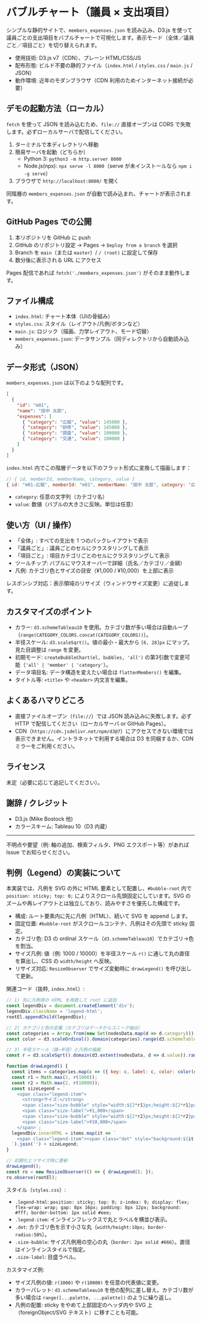 # バブルチャート（議員 × 支出項目）

シンプルな静的サイトで、`members_expenses.json` を読み込み、D3.js を使って議員ごとの支出項目をバブルチャートで可視化します。表示モード（全体／議員ごと／項目ごと）を切り替えられます。

- 使用技術: D3.js v7（CDN）、プレーン HTML/CSS/JS
- 配布形態: ビルド不要の静的ファイル（`index.html` / `styles.css` / `main.js` / JSON）
- 動作環境: 近年のモダンブラウザ（CDN 利用のためインターネット接続が必要）

## デモの起動方法（ローカル）

`fetch` を使って JSON を読み込むため、`file://` 直接オープンは CORS で失敗します。必ずローカルサーバで配信してください。

1. ターミナルで本ディレクトリへ移動
2. 簡易サーバを起動（どちらか）
   - Python 3: `python3 -m http.server 8000`
   - Node.js(npx): `npx serve -l 8000`（serve が未インストールなら `npm i -g serve`）
3. ブラウザで `http://localhost:8000/` を開く

同階層の `members_expenses.json` が自動で読み込まれ、チャートが表示されます。

## GitHub Pages での公開

1. 本リポジトリを GitHub に push
2. GitHub のリポジトリ設定 → Pages → `Deploy from a branch` を選択
3. Branch を `main`（または `master`）/ `/ (root)` に設定して保存
4. 数分後に表示される URL にアクセス

Pages 配信であれば `fetch('./members_expenses.json')` がそのまま動作します。

## ファイル構成

- `index.html`: チャート本体（UIの骨組み）
- `styles.css`: スタイル（レイアウト/凡例/ボタンなど）
- `main.js`: ロジック（描画、力学レイアウト、モード切替）
- `members_expenses.json`: データサンプル（同ディレクトリから自動読み込み）

## データ形式（JSON）

`members_expenses.json` は以下のような配列です。

```json
[
  {
    "id": "m01",
    "name": "田中 太郎",
    "expenses": [
      { "category": "広報", "value": 145000 },
      { "category": "研修", "value": 145000 },
      { "category": "調査", "value": 100000 },
      { "category": "交通", "value": 100000 }
    ]
  }
]
```

`index.html` 内でこの階層データを以下のフラット形式に変換して描画します：

```js
// { id, memberId, memberName, category, value }
{ id: "m01-広報", memberId: "m01", memberName: "田中 太郎", category: "広報", value: 145000 }
```

- `category`: 任意の文字列（カテゴリ名）
- `value`: 数値（バブルの大きさに反映。単位は任意）

## 使い方（UI / 操作）

- 「全体」: すべての支出を 1 つのパックレイアウトで表示
- 「議員ごと」: 議員ごとのセルにクラスタリングして表示
- 「項目ごと」: 項目カテゴリごとのセルにクラスタリングして表示
- ツールチップ: バブルにマウスオーバーで詳細（氏名／カテゴリ／金額）
- 凡例: カテゴリ色とサイズの目安（¥1,000 / ¥10,000）を上部に表示

レスポンシブ対応：表示領域のリサイズ（ウィンドウサイズ変更）に追従します。

## カスタマイズのポイント

- カラー: `d3.schemeTableau10` を使用。カテゴリ数が多い場合は自動ループ（`range(CATEGORY_COLORS.concat(CATEGORY_COLORS))`）。
- 半径スケール: `d3.scaleSqrt()`。値の最小・最大から `[6, 28]px` にマップ。見た目調整は `range` を変更。
- 初期モード: `createBubbleChart(el, bubbles, 'all')` の第3引数で変更可能（`'all' | 'member' | 'category'`）。
- データ項目名: データ構造を変えたい場合は `flattenMembers()` を編集。
- タイトル等: `<title>` や `<header>` 内文言を編集。

## よくあるハマりどころ

- 直接ファイルオープン（`file://`）では JSON 読み込みに失敗します。必ず HTTP で配信してください（ローカルサーバ or GitHub Pages）。
- CDN（`https://cdn.jsdelivr.net/npm/d3@7`）にアクセスできない環境では表示できません。イントラネットで利用する場合は D3 を同梱するか、CDN ミラーをご利用ください。

## ライセンス

未定（必要に応じて追記してください）。

## 謝辞 / クレジット

- D3.js (Mike Bostock 他)
- カラースキーム: Tableau 10（D3 内蔵）

---

不明点や要望（例: 軸の追加、検索フィルタ、PNG エクスポート等）があれば Issue でお知らせください。

## 判例（Legend）の実装について

本実装では、凡例を SVG の外に HTML 要素として配置し、`#bubble-root` 内で `position: sticky; top: 0;` によりスクロール先頭固定にしています。SVG のズームや再レイアウトとは独立しており、読みやすさを優先した構成です。

- 構成: ルート要素内に先に凡例（HTML）、続いて SVG を append します。
- 固定位置: `#bubble-root` がスクロールコンテナ、凡例はその先頭で sticky 固定。
- カテゴリ色: D3 の ordinal スケール（`d3.schemeTableau10`）でカテゴリ→色を割当。
- サイズ凡例: 値（例: 1000 / 10000）を半径スケール `r()` に通して丸の直径を算出し、CSS の `width/height` へ反映。
- リサイズ対応: `ResizeObserver` でサイズ変動時に `drawLegend()` を呼び出して更新。

関連コード（抜粋, `index.html`）:

```js
// 1) 先に凡例用の HTML を用意して root に追加
const legendDiv = document.createElement('div');
legendDiv.className = 'legend-html';
rootEl.appendChild(legendDiv);

// 2) カテゴリと色の定義（カテゴリはデータからユニーク抽出）
const categories = Array.from(new Set(nodesData.map(d => d.category)));
const color = d3.scaleOrdinal().domain(categories).range(d3.schemeTableau10.concat(d3.schemeTableau10));

// 3) 半径スケール（値→半径）と凡例の描画
const r = d3.scaleSqrt().domain(d3.extent(nodesData, d => d.value)).range([6, 28]);

function drawLegend() {
  const items = categories.map(c => ({ key: c, label: c, color: color(c) }));
  const r1 = Math.max(2, r(1000));
  const r2 = Math.max(2, r(10000));
  const sizeLegend = `
    <span class="legend-item">
      <strong>サイズ:</strong>
      <span class="size-bubble" style="width:${2*r1}px;height:${2*r1}px;"></span>
      <span class="size-label">¥1,000</span>
      <span class="size-bubble" style="width:${2*r2}px;height:${2*r2}px;"></span>
      <span class="size-label">¥10,000</span>
    </span>`;
  legendDiv.innerHTML = items.map(it => `
    <span class="legend-item"><span class="dot" style="background:${it.color}"></span><span class="label">${it.label}</span></span>
  `).join('') + sizeLegend;
}

// 初期化とリサイズ時に更新
drawLegend();
const ro = new ResizeObserver(() => { drawLegend(); });
ro.observe(rootEl);
```

スタイル（`styles.css`）:

- `.legend-html`: `position: sticky; top: 0; z-index: 9; display: flex; flex-wrap: wrap; gap: 8px 16px; padding: 8px 12px; background: #fff; border-bottom: 1px solid #eee;`
- `.legend-item`: インラインフレックスで丸とラベルを横並び表示。
- `.dot`: カテゴリ色を示す小さな丸（`width/height:10px; border-radius:50%`）。
- `.size-bubble`: サイズ凡例用の空心の丸（`border: 2px solid #666`）。直径はインラインスタイルで指定。
- `.size-label`: 目盛ラベル。

カスタマイズ例:

- サイズ凡例の値: `r(1000)` や `r(10000)` を任意の代表値に変更。
- カラーパレット: `d3.schemeTableau10` を他の配列に差し替え。カテゴリ数が多い場合は `range([...palette, ...palette])` のように繰り返し。
- 凡例の配置: sticky をやめて上部固定のヘッダ内や SVG 上（foreignObject/SVG テキスト）に移すことも可能。
